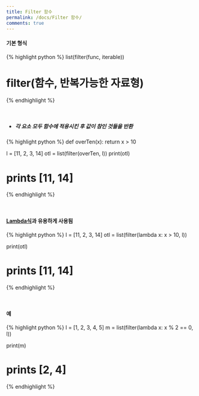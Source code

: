 ```yaml
---
title: Filter 함수
permalink: /docs/Filter 함수/
comments: true
---
```

#### 기본 형식
{% highlight python %}
   list(filter(func, iterable))
   # filter(함수, 반복가능한 자료형)
{% endhighlight %}

<br>

* <h5> 각 요소 모두 함수에 적용시킨 후 값이 참인 것들을 반환 </h5>
{% highlight python %}
  def overTen(x):
    return x > 10

  l = [11, 2, 3, 14]
  otl = list(filter(overTen, l))
  print(otl)
  # prints [11, 14]
{% endhighlight %}

<br>

#### <a href="https://hyesungoh.github.io/docs/Lambda%EC%8B%9D/" target="blank">Lambda식</a>과 유용하게 사용됨
{% highlight python %}
  l = [11, 2, 3, 14]
  otl = list(filter(lambda x: x > 10, l))

  print(otl)
  # prints [11, 14]
{% endhighlight %}

<br>

#### 예
{% highlight python %}
  l = [1, 2, 3, 4, 5]
  m = list(filter(lambda x: x % 2 == 0, l))

  print(m)
  # prints [2, 4]
{% endhighlight %}
